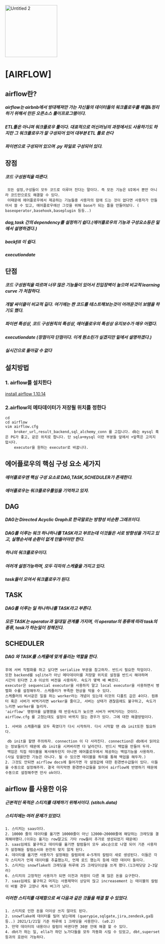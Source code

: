 <img width="169" alt="Untitled 2" src="https://user-images.githubusercontent.com/66454919/126888944-ee751a3e-6bc4-43f6-bbac-ec3154fc1caf.png">


# [AIRFLOW]
## airflow란?

##### airflow는 airbnb에서 방대해져만 가는 자신들의 데이터들의 워크플로우를 해결&정리 하기 위해서 만든 오픈소스 툴이프로그램이다.
##### ETL툴은 아니며 워크플로우 툴이다. 대표적으로 머신러닝의 과정에서도 사용하기도 하지만 그 워크플로우가 잘 구성되어 있어 대부분 ETL 툴로 쓴다
##### 파이썬으로 구성되어 있으며 .py 파일로 구성되어 있다.

## 장점

##### 코드 구성원칙을 따른다.
     모든 설정,구성들이 모두 코드로 이루어 진다는 말이다. 즉 모든 기능은 UI에서 뿐만 아니라 코드만으로도 해결할 수 있다.
     이때문에 에어플로우에서 제공하는 기능들중 사용자의 맘에 드는 것이 없다면 사용자가 만들어서 쓸 수 있고, 에어플로우에선 그것을 위해 base가 되는 틀을 만들어놨다. ( baseoperator,basehook,baseplugin 등등..)
##### dag,task 간의 dependency를 설정하기 쉽다.(에어플로우의 기능과 구성요소등은 밑에서 설명하겠다.)
##### backfill 이 쉽다.
##### executiondate

## 단점

##### 코드 구성원칙을 따르며 너무 많은 기능들이 있어서 진입장벽이 높으며 비교적 learning curve 가 처참하다.
##### 개발 싸이클이 비교적 길다. 여기에는 짠 코드를 테스트해보는것이 어려운것이 보탬을 하기도 했다.
##### 파이썬 특성상, 코드 구성원칙의 특성상, 에어플로우의 특성상 유지보수가 매우 어렵다.
##### executiondate (장점이자 단점이다. 이게 뭔소린가 싶겠지만 밑에서 설명하겠다.)
##### 실시간으로 돌아갈 수 없다

## 설치방법


### 1. airflow를 설치한다
[install airflow 1.10.14](https://github.com/roganOh/portfolio/blob/master/chequer/querypie_el/install_airflow_11014_in_ec2.md)
### 2.airflow의 메타데이터가 저장될 위치를 정한다
```
cd 
cd airflow
vim airflow.cfg
    broker_url,result_backend,sql_alchemy_conn 를 고칩니다. db는 mysql 혹은 PG가 좋고, 같은 위치로 합니다. 단 sqla+mysql 이런 부분들 앞에서 +앞쪽은 고치지 맙시다.
    executor을 원하는 executor로 바꿉니다.
```

## 에어플로우의 핵심 구성 요소 세가지
##### 에어플로우엔 핵심 구성 요소로 DAG,TASK,SCHEDULER가 존재한다.
##### 에어플로우는 워크플로우툴임을 기억하고 있자.

## DAG

##### DAG는 Directed Acyclic Graph로 한국말로는 방향성 비순환 그래프이다.
##### DAG를 이루는 워크 하나하나를 TASK라고 부르는데 이것들은 서로 방향성을 가지고 있고, 실행순서에 순환이 없게 만들어야만 한다.
##### 하나의 워크플로우이다. 
##### 여러개 설정가능하며, 모두 각자의 스케쥴을 가지고 있다.
##### task들이 모여서 워크플로우가 된다.

## TASK

##### DAG를 이루는 일 하나하나를 TASK라고 부른다.
##### 모든 TASK는 operator과 일대일 관계를 가지며, 이 operator의 종류에 따라 task의 종류, task가 하는일이 정해진다.

## SCHEDULER


##### DAG 와 TASK를 스케쥴에 맞게 돌리는 역할을 한다.
    후에 서버 직렬화를 하고 싶다면 serialize 부문을 참고하자. 반드시 필요한 작업이다.  
    또한 backend를 sqlite가 아닌 메타데이터를 저장할 위치로 설정을 반드시 해야하며  
    시간이 된다면 2.0 이상의 버전을 사용하자. 속도가 몇백 배 빠르다.
    executor은 sequencial executor을 사용하지 말고 local executor을 사용하면서 병렬화 수를 설정해두자. 스케쥴러가 부족한 현상을 막을 수 있다.
    스케쥴러의 비서같은 일을 하는 worker라는 개념이 있는데 이것의 디폴트 값은 4이다. 컴퓨터 혹은 서버가 버벅거리면 worker을 줄이고, 서버는 상태가 괜찮음에도 불구하고, 속도가 느리면 worker를 늘리자. 
    'airflow' 명령어를 실행했을 때 반응속도가 늦으면 서버가 버벅거리는 것이다.
    airflow.cfg 를 고쳤는데도 설정이 바뀌지 않는 경우가 있다. 그에 대한 해결방법이다.
```
1. 서버와 스케쥴러를 모두 죽였다가 다시 시작하자. 다시 시작할 땐 db init또한 필요하다.

 db init을 할땐 주의하자. connection 이 다 사라진다. connection은 db에서 읽어오는 정보들이기 때문에 db init을 시켜버리면 다 날라간다. 반드시 백업을 만들어 두자.
 백업은 직접 테이블을 복사해두던지 아니면 에어플로우에서 제공하는 백업기능을 사용하자. (사실 믿을만한 기능은 아니다. 될 수 있으면 테이블을 쿼리를 통해 백업을 해두자.)
2. 그것도 안되면 airflow docs에 들어가면 각 설정값에 대한 횐경변수값들이 있다. 이들을 수동으로 설정해주자. 결국 마지막엔 환경변수값들을 읽어서 airflow에 반영하기 때문에 수동으로 설정해주면 만사 ok이다.
```
## airflow 를 사용한 이유
##### 근본적인 목적은 스티치를 대체하기 위해서이다. (stitch.data)
##### 스티치에는 여러 문제가 있었다.

```
1. 스티치는 saas이다. 
2. 10000 줄의 데이타를 옮기면 10000줄이 아닌 12000~20000줄에 해당하는 크레딧을 결제해야했다.(이유는 옮기는 row말고도 기타 row들이 추가로 생성되었기 때문에)
3. saas임에도 불구하고 데이타를 옮기면 칼럼들이 모두 abc순으로 나열 되어 기존 사용자가 설정해둔 칼럼순서와 완전히 맞지 않게 된다.
4. 데이타를 옮기면 사용자가 설정해둔 칼럼외에 4~5개의 칼럼이 새로 생성된다. 이들은 각각 스티치가 언제 데이터를 추출했는지, 언제 로드 했는지 등에 대한 데이터 들이다.
5. 스티치는 snowflake의 크레딧을 하루에 25 크레딧이상을 쓰게 했다.(1크레딧당 2~3달러)
6. 스티치의 고정적인 사용자가 되면 이전과 차원이 다른 꽤 많은 돈을 요구한다.
7. saas임에도 불구하고 머지는 사용제약이 상당히 많고 increasement 는 테이블의 칼럼이 바뀔 경우 고장나 계속 버그가 났다.
```
##### 이러한 스티치를 대체함으로 써 다음과 같은 것들을 해결 할 수 있었다.
```
1. 스티치로 인한 돈을 더이상 쓰지 않아도 된다.
2. snowflake에 데이터를 밀어 넣는데에 (querypie,sqlgate,jira,zendesk,ga등등..) 2021/1/21일 기준 하루에 1 크레딧을 사용한다. (±0.2)
3. 만약 데이터의 내용이나 칼럼이 바뀐다면 30분 안에 해결 할 수 있다.
4. dbt가 하는 일, ella가 하던 노가다들을 모두 자동화 시킬 수 있었고, dbt,superset 등과의 호완이 가능하다.
```
